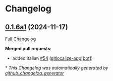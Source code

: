 # Changelog

## [0.1.6a1](https://github.com/OpenVoiceOS/ovos-skill-volume/tree/0.1.6a1) (2024-11-17)

[Full Changelog](https://github.com/OpenVoiceOS/ovos-skill-volume/compare/0.1.5...0.1.6a1)

**Merged pull requests:**

- added italian [\#54](https://github.com/OpenVoiceOS/ovos-skill-volume/pull/54) ([gitlocalize-app[bot]](https://github.com/apps/gitlocalize-app))



\* *This Changelog was automatically generated by [github_changelog_generator](https://github.com/github-changelog-generator/github-changelog-generator)*
